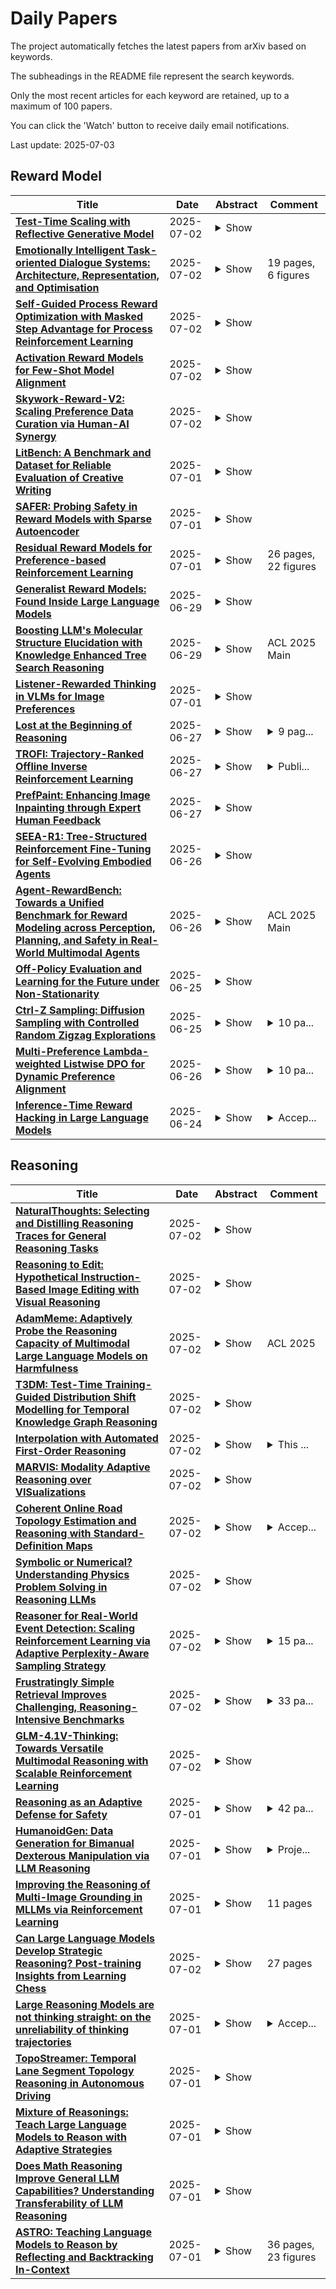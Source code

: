 # Daily Papers
The project automatically fetches the latest papers from arXiv based on keywords.

The subheadings in the README file represent the search keywords.

Only the most recent articles for each keyword are retained, up to a maximum of 100 papers.

You can click the 'Watch' button to receive daily email notifications.

Last update: 2025-07-03

## Reward Model
| **Title** | **Date** | **Abstract** | **Comment** |
| --- | --- | --- | --- |
| **[Test-Time Scaling with Reflective Generative Model](http://arxiv.org/abs/2507.01951v1)** | 2025-07-02 | <details><summary>Show</summary><p>We introduce our first reflective generative model MetaStone-S1, which obtains OpenAI o3's performance via the self-supervised process reward model (SPRM). Through sharing the backbone network and using task-specific heads for next token prediction and process scoring respectively, SPRM successfully integrates the policy model and process reward model(PRM) into a unified interface without extra process annotation, reducing over 99% PRM parameters for efficient reasoning. Equipped with SPRM, MetaStone-S1 is naturally suitable for test time scaling (TTS), and we provide three reasoning effort modes (low, medium, and high), based on the controllable thinking length. Moreover, we empirically establish a scaling law that reveals the relationship between total thinking computation and TTS performance. Experiments demonstrate that our MetaStone-S1 achieves comparable performance to OpenAI-o3-mini's series with only 32B parameter size. To support the research community, we have open-sourced MetaStone-S1 at https://github.com/MetaStone-AI/MetaStone-S1.</p></details> |  |
| **[Emotionally Intelligent Task-oriented Dialogue Systems: Architecture, Representation, and Optimisation](http://arxiv.org/abs/2507.01594v1)** | 2025-07-02 | <details><summary>Show</summary><p>Task-oriented dialogue (ToD) systems are designed to help users achieve specific goals through natural language interaction. While recent advances in large language models (LLMs) have significantly improved linguistic fluency and contextual understanding, building effective and emotionally intelligent ToD systems remains a complex challenge. Effective ToD systems must optimise for task success, emotional understanding and responsiveness, and precise information conveyance, all within inherently noisy and ambiguous conversational environments. In this work, we investigate architectural, representational, optimisational as well as emotional considerations of ToD systems. We set up systems covering these design considerations with a challenging evaluation environment composed of a natural-language user simulator coupled with an imperfect natural language understanding module. We propose \textbf{LUSTER}, an \textbf{L}LM-based \textbf{U}nified \textbf{S}ystem for \textbf{T}ask-oriented dialogue with \textbf{E}nd-to-end \textbf{R}einforcement learning with both short-term (user sentiment) and long-term (task success) rewards. Our findings demonstrate that combining LLM capability with structured reward modelling leads to more resilient and emotionally responsive ToD systems, offering a practical path forward for next-generation conversational agents.</p></details> | 19 pages, 6 figures |
| **[Self-Guided Process Reward Optimization with Masked Step Advantage for Process Reinforcement Learning](http://arxiv.org/abs/2507.01551v1)** | 2025-07-02 | <details><summary>Show</summary><p>Process Reinforcement Learning~(PRL) has demonstrated considerable potential in enhancing the reasoning capabilities of Large Language Models~(LLMs). However, introducing additional process reward models incurs substantial computational overhead, and there is no unified theoretical framework for process-level advantage estimation. To bridge this gap, we propose \textbf{S}elf-Guided \textbf{P}rocess \textbf{R}eward \textbf{O}ptimization~(\textbf{SPRO}), a novel framework that enables process-aware RL through two key innovations: (1) we first theoretically demonstrate that process rewards can be derived intrinsically from the policy model itself, and (2) we introduce well-defined cumulative process rewards and \textbf{M}asked \textbf{S}tep \textbf{A}dvantage (\textbf{MSA}), which facilitates rigorous step-wise action advantage estimation within shared-prompt sampling groups. Our experimental results demonstrate that SPRO outperforms vaniila GRPO with 3.4x higher training efficiency and a 17.5\% test accuracy improvement. Furthermore, SPRO maintains a stable and elevated policy entropy throughout training while reducing the average response length by approximately $1/3$, evidencing sufficient exploration and prevention of reward hacking. Notably, SPRO incurs no additional computational overhead compared to outcome-supervised RL methods such as GRPO, which benefit industrial implementation.</p></details> |  |
| **[Activation Reward Models for Few-Shot Model Alignment](http://arxiv.org/abs/2507.01368v1)** | 2025-07-02 | <details><summary>Show</summary><p>Aligning Large Language Models (LLMs) and Large Multimodal Models (LMMs) to human preferences is a central challenge in improving the quality of the models' generative outputs for real-world applications. A common approach is to use reward modeling to encode preferences, enabling alignment via post-training using reinforcement learning. However, traditional reward modeling is not easily adaptable to new preferences because it requires a separate reward model, commonly trained on large preference datasets. To address this, we introduce Activation Reward Models (Activation RMs) -- a novel few-shot reward modeling method that leverages activation steering to construct well-aligned reward signals using minimal supervision and no additional model finetuning. Activation RMs outperform existing few-shot reward modeling approaches such as LLM-as-a-judge with in-context learning, voting-based scoring, and token probability scoring on standard reward modeling benchmarks. Furthermore, we demonstrate the effectiveness of Activation RMs in mitigating reward hacking behaviors, highlighting their utility for safety-critical applications. Toward this end, we propose PreferenceHack, a novel few-shot setting benchmark, the first to test reward models on reward hacking in a paired preference format. Finally, we show that Activation RM achieves state-of-the-art performance on this benchmark, surpassing even GPT-4o.</p></details> |  |
| **[Skywork-Reward-V2: Scaling Preference Data Curation via Human-AI Synergy](http://arxiv.org/abs/2507.01352v1)** | 2025-07-02 | <details><summary>Show</summary><p>Despite the critical role of reward models (RMs) in reinforcement learning from human feedback (RLHF), current state-of-the-art open RMs perform poorly on most existing evaluation benchmarks, failing to capture the spectrum of nuanced and sophisticated human preferences. Even approaches that incorporate advanced training techniques have not yielded meaningful performance improvements. We hypothesize that this brittleness stems primarily from limitations in preference datasets, which are often narrowly scoped, synthetically labeled, or lack rigorous quality control. To address these challenges, we present a large-scale preference dataset comprising 40 million preference pairs, named SynPref-40M. To enable data curation at scale, we design a human-AI synergistic two-stage pipeline that leverages the complementary strengths of human annotation quality and AI scalability. In this pipeline, humans provide verified annotations, while large language models perform automatic curation based on human guidance. Training on this preference mixture, we introduce Skywork-Reward-V2, a suite of eight reward models ranging from 0.6B to 8B parameters, trained on a carefully curated subset of 26 million preference pairs from SynPref-40M. We demonstrate that Skywork-Reward-V2 is versatile across a wide range of capabilities, including alignment with human preferences, objective correctness, safety, resistance to stylistic biases, and best-of-N scaling, achieving state-of-the-art performance across seven major reward model benchmarks. Ablation studies confirm that the effectiveness of our approach stems not only from data scale but also from high-quality curation. The Skywork-Reward-V2 series represents substantial progress in open reward models, highlighting the untapped potential of existing preference datasets and demonstrating how human-AI curation synergy can unlock significantly higher data quality.</p></details> |  |
| **[LitBench: A Benchmark and Dataset for Reliable Evaluation of Creative Writing](http://arxiv.org/abs/2507.00769v1)** | 2025-07-01 | <details><summary>Show</summary><p>Evaluating creative writing generated by large language models (LLMs) remains challenging because open-ended narratives lack ground truths. Without performant automated evaluation methods, off-the-shelf (OTS) language models are employed as zero-shot judges, yet their reliability is unclear in this context. In pursuit of robust evaluation for creative writing, we introduce LitBench, the first standardized benchmark and paired dataset for creative writing verification, comprising a held-out test set of 2,480 debiased, human-labeled story comparisons drawn from Reddit and a 43,827-pair training corpus of human preference labels. Using LitBench, we (i) benchmark zero-shot LLM judges, (ii) train Bradley Terry and generative reward models, and (iii) conduct an online human study to validate reward model rankings on newly LLM-generated stories. Our benchmark identifies Claude-3.7-Sonnet as the strongest off-the-shelf judge, reaching 73% agreement with human preferences; among trained reward models, Bradley-Terry and Generative reward models both attain an accuracy of 78%, outperforming all off-the-shelf judges. An online human study further confirms that our trained reward models consistently align with human preferences in novel LLM-generated stories. We release LitBench and reward models at https://huggingface.co/collections/SAA-Lab/litbench-68267b5da3aafe58f9e43461, providing a vetted resource for reliable, automated evaluation and optimization of creative writing systems.</p></details> |  |
| **[SAFER: Probing Safety in Reward Models with Sparse Autoencoder](http://arxiv.org/abs/2507.00665v1)** | 2025-07-01 | <details><summary>Show</summary><p>Reinforcement learning from human feedback (RLHF) is a key paradigm for aligning large language models (LLMs) with human values, yet the reward models at its core remain largely opaque. In this work, we present sparse Autoencoder For Enhanced Reward model (\textbf{SAFER}), a novel framework for interpreting and improving reward models through mechanistic analysis. Leveraging Sparse Autoencoders (SAEs), we uncover human-interpretable features in reward model activations, enabling insight into safety-relevant decision-making. We apply SAFER to safety-oriented preference datasets and quantify the salience of individual features by activation differences between chosen and rejected responses. Using these feature-level signals, we design targeted data poisoning and denoising strategies. Experiments show that SAFER can precisely degrade or enhance safety alignment with minimal data modification, without sacrificing general chat performance. Our approach contributes to interpreting, auditing and refining reward models in high-stakes LLM alignment tasks. Our codes are available at https://github.com/xzy-101/SAFER-code. \textit{This paper discusses topics related to large language model safety and may include discussions or examples that highlight potential risks or unsafe outcomes.}</p></details> |  |
| **[Residual Reward Models for Preference-based Reinforcement Learning](http://arxiv.org/abs/2507.00611v1)** | 2025-07-01 | <details><summary>Show</summary><p>Preference-based Reinforcement Learning (PbRL) provides a way to learn high-performance policies in environments where the reward signal is hard to specify, avoiding heuristic and time-consuming reward design. However, PbRL can suffer from slow convergence speed since it requires training in a reward model. Prior work has proposed learning a reward model from demonstrations and fine-tuning it using preferences. However, when the model is a neural network, using different loss functions for pre-training and fine-tuning can pose challenges to reliable optimization. In this paper, we propose a method to effectively leverage prior knowledge with a Residual Reward Model (RRM). An RRM assumes that the true reward of the environment can be split into a sum of two parts: a prior reward and a learned reward. The prior reward is a term available before training, for example, a user's ``best guess'' reward function, or a reward function learned from inverse reinforcement learning (IRL), and the learned reward is trained with preferences. We introduce state-based and image-based versions of RRM and evaluate them on several tasks in the Meta-World environment suite. Experimental results show that our method substantially improves the performance of a common PbRL method. Our method achieves performance improvements for a variety of different types of prior rewards, including proxy rewards, a reward obtained from IRL, and even a negated version of the proxy reward. We also conduct experiments with a Franka Panda to show that our method leads to superior performance on a real robot. It significantly accelerates policy learning for different tasks, achieving success in fewer steps than the baseline. The videos are presented at https://sunlighted.github.io/RRM-web/.</p></details> | 26 pages, 22 figures |
| **[Generalist Reward Models: Found Inside Large Language Models](http://arxiv.org/abs/2506.23235v1)** | 2025-06-29 | <details><summary>Show</summary><p>The alignment of Large Language Models (LLMs) is critically dependent on reward models trained on costly human preference data. While recent work explores bypassing this cost with AI feedback, these methods often lack a rigorous theoretical foundation. In this paper, we discover that a powerful generalist reward model is already latently present within any LLM trained via standard next-token prediction. We prove that this endogenous reward is not a heuristic, but is theoretically equivalent to a reward function learned through offline inverse reinforcement learning. This connection allows us to directly elicit a high-quality reward signal from a base (pre-trained or supervised fine-tuned) model without any further training. Critically, we also prove that subsequent reinforcement learning using this endogenous reward leads to a policy with a provably superior error bound compared to the base model. To our best knowledge, this is the first theoretical proof of the effectiveness of reinforcement learning for LLMs. Our experiments validate this theory, demonstrating that our method not only outperforms existing LLM-as-a-judge approaches but can also surpass explicitly trained reward models. These findings suggest that the reward modeling stage can be replaced by a principled method of eliciting the knowledge already captured during pre-training, heralding a more efficient, powerful, and scalable paradigm for LLMs alignment as well as multi-modal models.</p></details> |  |
| **[Boosting LLM's Molecular Structure Elucidation with Knowledge Enhanced Tree Search Reasoning](http://arxiv.org/abs/2506.23056v1)** | 2025-06-29 | <details><summary>Show</summary><p>Molecular structure elucidation involves deducing a molecule's structure from various types of spectral data, which is crucial in chemical experimental analysis. While large language models (LLMs) have shown remarkable proficiency in analyzing and reasoning through complex tasks, they still encounter substantial challenges in molecular structure elucidation. We identify that these challenges largely stem from LLMs' limited grasp of specialized chemical knowledge. In this work, we introduce a Knowledge-enhanced reasoning framework for Molecular Structure Elucidation (K-MSE), leveraging Monte Carlo Tree Search for test-time scaling as a plugin. Specifically, we construct an external molecular substructure knowledge base to extend the LLMs' coverage of the chemical structure space. Furthermore, we design a specialized molecule-spectrum scorer to act as a reward model for the reasoning process, addressing the issue of inaccurate solution evaluation in LLMs. Experimental results show that our approach significantly boosts performance, particularly gaining more than 20% improvement on both GPT-4o-mini and GPT-4o. Our code is available at https://github.com/HICAI-ZJU/K-MSE.</p></details> | ACL 2025 Main |
| **[Listener-Rewarded Thinking in VLMs for Image Preferences](http://arxiv.org/abs/2506.22832v2)** | 2025-07-01 | <details><summary>Show</summary><p>Training robust and generalizable reward models for human visual preferences is essential for aligning text-to-image and text-to-video generative models with human intent. However, current reward models often fail to generalize, and supervised fine-tuning leads to memorization, demanding complex annotation pipelines. While reinforcement learning (RL), specifically Group Relative Policy Optimization (GRPO), improves generalization, we uncover a key failure mode: a significant drop in reasoning accuracy occurs when a model's reasoning trace contradicts that of an independent, frozen vision-language model ("listener") evaluating the same output. To address this, we introduce a listener-augmented GRPO framework. Here, the listener re-evaluates the reasoner's chain-of-thought to provide a dense, calibrated confidence score, shaping the RL reward signal. This encourages the reasoner not only to answer correctly, but to produce explanations that are persuasive to an independent model. Our listener-shaped reward scheme achieves best accuracy on the ImageReward benchmark (67.4%), significantly improves out-of-distribution (OOD) performance on a large-scale human preference dataset (1.2M votes, up to +6% over naive reasoner), and reduces reasoning contradictions compared to strong GRPO and SFT baselines. These results demonstrate that listener-based rewards provide a scalable, data-efficient path to aligning vision-language models with nuanced human preferences. We will release our reasoning model here: https://huggingface.co/alexgambashidze/qwen2.5vl_image_preference_reasoner.</p></details> |  |
| **[Lost at the Beginning of Reasoning](http://arxiv.org/abs/2506.22058v1)** | 2025-06-27 | <details><summary>Show</summary><p>Recent advancements in large language models (LLMs) have significantly advanced complex reasoning capabilities, particularly through extended chain-of-thought (CoT) reasoning that incorporates mechanisms such as backtracking, self-reflection and self-correction. Despite these developments, the self-correction abilities of LLMs during long CoT reasoning remain underexplored. And recent findings on overthinking suggest that such models often engage in unnecessarily redundant reasoning. In this work, we empirically show that the first reasoning step exerts a disproportionately large influence on the final prediction - errors introduced at this stage can substantially degrade subsequent reasoning quality. This phenomenon is consistently observed across two state-of-the-art open-source reasoning model families: DeepSeek-R1 and Qwen3. To address this, we propose an efficient sampling strategy that leverages a reward model to identify and retain high-quality first reasoning steps while discarding suboptimal ones, achieving up to a 70% reduction in inference cost without sacrificing accuracy. Finally, we introduce a new benchmark specifically constructed with deliberately flawed first reasoning steps to systematically evaluate model self-correction capabilities, offering a foundation for future research on robust reasoning in LLMs.</p></details> | <details><summary>9 pag...</summary><p>9 pages, 5 figures, 2 tables</p></details> |
| **[TROFI: Trajectory-Ranked Offline Inverse Reinforcement Learning](http://arxiv.org/abs/2506.22008v1)** | 2025-06-27 | <details><summary>Show</summary><p>In offline reinforcement learning, agents are trained using only a fixed set of stored transitions derived from a source policy. However, this requires that the dataset be labeled by a reward function. In applied settings such as video game development, the availability of the reward function is not always guaranteed. This paper proposes Trajectory-Ranked OFfline Inverse reinforcement learning (TROFI), a novel approach to effectively learn a policy offline without a pre-defined reward function. TROFI first learns a reward function from human preferences, which it then uses to label the original dataset making it usable for training the policy. In contrast to other approaches, our method does not require optimal trajectories. Through experiments on the D4RL benchmark we demonstrate that TROFI consistently outperforms baselines and performs comparably to using the ground truth reward to learn policies. Additionally, we validate the efficacy of our method in a 3D game environment. Our studies of the reward model highlight the importance of the reward function in this setting: we show that to ensure the alignment of a value function to the actual future discounted reward, it is fundamental to have a well-engineered and easy-to-learn reward function.</p></details> | <details><summary>Publi...</summary><p>Published at Reinforcement Learning and Video Games Workshop at RLC 2025</p></details> |
| **[PrefPaint: Enhancing Image Inpainting through Expert Human Feedback](http://arxiv.org/abs/2506.21834v1)** | 2025-06-27 | <details><summary>Show</summary><p>Inpainting, the process of filling missing or corrupted image parts, has broad applications, including medical imaging. However, in specialized fields like medical polyps imaging, where accuracy and reliability are critical, inpainting models can generate inaccurate images, leading to significant errors in medical diagnosis and treatment. To ensure reliability, medical images should be annotated by experts like oncologists for effective model training. We propose PrefPaint, an approach that incorporates human feedback into the training process of Stable Diffusion Inpainting, bypassing the need for computationally expensive reward models. In addition, we develop a web-based interface streamlines training, fine-tuning, and inference. This interactive interface provides a smooth and intuitive user experience, making it easier to offer feedback and manage the fine-tuning process. User study on various domains shows that PrefPaint outperforms existing methods, reducing visual inconsistencies and improving image rendering, particularly in medical contexts, where our model generates more realistic polyps images.</p></details> |  |
| **[SEEA-R1: Tree-Structured Reinforcement Fine-Tuning for Self-Evolving Embodied Agents](http://arxiv.org/abs/2506.21669v1)** | 2025-06-26 | <details><summary>Show</summary><p>Self-evolution, the ability of agents to autonomously improve their reasoning and behavior, is essential for the embodied domain with long-horizon, real-world tasks. Despite current advancements in reinforcement fine-tuning (RFT) showing strong performance in enhancing reasoning in LLMs, its potential to enable self-evolving embodied intelligence with multi-modal interactions remains largely unexplored. Specifically, reinforcement fine-tuning faces two fundamental obstacles in embodied settings: (i) the lack of accessible intermediate rewards in multi-step reasoning tasks limits effective learning signals, and (ii) reliance on hand-crafted reward functions restricts generalization to novel tasks and environments. To address these challenges, we present Self-Evolving Embodied Agents-R1, SEEA-R1, the first RFT framework designed for enabling the self-evolving capabilities of embodied agents. Specifically, to convert sparse delayed rewards into denser intermediate signals that improve multi-step reasoning, we propose Tree-based group relative policy optimization (Tree-GRPO), which integrates Monte Carlo Tree Search into GRPO. To generalize reward estimation across tasks and scenes, supporting autonomous adaptation and reward-driven self-evolution, we further introduce Multi-modal Generative Reward Model (MGRM). To holistically evaluate the effectiveness of SEEA-R1, we evaluate on the ALFWorld benchmark, surpassing state-of-the-art methods with scores of 85.07% (textual) and 36.19% (multi-modal), outperforming prior models including GPT-4o. SEEA-R1 also achieves scores of 80.3% without environmental reward, surpassing all open-source baselines and highlighting its scalability as a self-evolving embodied agent. Additional experiments and qualitative analysis further support the potential of SEEA-R1 for future research in scalable embodied intelligence.</p></details> |  |
| **[Agent-RewardBench: Towards a Unified Benchmark for Reward Modeling across Perception, Planning, and Safety in Real-World Multimodal Agents](http://arxiv.org/abs/2506.21252v1)** | 2025-06-26 | <details><summary>Show</summary><p>As Multimodal Large Language Models (MLLMs) advance, multimodal agents show promise in real-world tasks like web navigation and embodied intelligence. However, due to limitations in a lack of external feedback, these agents struggle with self-correction and generalization. A promising approach is to use reward models as external feedback, but there is no clear on how to select reward models for agents. Thus, there is an urgent need to build a reward bench targeted at agents. To address these challenges, we propose Agent-RewardBench, a benchmark designed to evaluate reward modeling ability in MLLMs. The benchmark is characterized by three key features: (1) Multiple dimensions and real-world agent scenarios evaluation. It covers perception, planning, and safety with 7 scenarios; (2) Step-level reward evaluation. It allows for the assessment of agent capabilities at the individual steps of a task, providing a more granular view of performance during the planning process; and (3) Appropriately difficulty and high-quality. We carefully sample from 10 diverse models, difficulty control to maintain task challenges, and manual verification to ensure the integrity of the data. Experiments demonstrate that even state-of-the-art multimodal models show limited performance, highlighting the need for specialized training in agent reward modeling. Code is available at github.</p></details> | ACL 2025 Main |
| **[Off-Policy Evaluation and Learning for the Future under Non-Stationarity](http://arxiv.org/abs/2506.20417v1)** | 2025-06-25 | <details><summary>Show</summary><p>We study the novel problem of future off-policy evaluation (F-OPE) and learning (F-OPL) for estimating and optimizing the future value of policies in non-stationary environments, where distributions vary over time. In e-commerce recommendations, for instance, our goal is often to estimate and optimize the policy value for the upcoming month using data collected by an old policy in the previous month. A critical challenge is that data related to the future environment is not observed in the historical data. Existing methods assume stationarity or depend on restrictive reward-modeling assumptions, leading to significant bias. To address these limitations, we propose a novel estimator named \textit{\textbf{O}ff-\textbf{P}olicy Estimator for the \textbf{F}uture \textbf{V}alue (\textbf{\textit{OPFV}})}, designed for accurately estimating policy values at any future time point. The key feature of OPFV is its ability to leverage the useful structure within time-series data. While future data might not be present in the historical log, we can leverage, for example, seasonal, weekly, or holiday effects that are consistent in both the historical and future data. Our estimator is the first to exploit these time-related structures via a new type of importance weighting, enabling effective F-OPE. Theoretical analysis identifies the conditions under which OPFV becomes low-bias. In addition, we extend our estimator to develop a new policy-gradient method to proactively learn a good future policy using only historical data. Empirical results show that our methods substantially outperform existing methods in estimating and optimizing the future policy value under non-stationarity for various experimental setups.</p></details> |  |
| **[Ctrl-Z Sampling: Diffusion Sampling with Controlled Random Zigzag Explorations](http://arxiv.org/abs/2506.20294v1)** | 2025-06-25 | <details><summary>Show</summary><p>Diffusion models have shown strong performance in conditional generation by progressively denoising Gaussian noise toward a target data distribution. This denoising process can be interpreted as a form of hill climbing in a learned latent space, where the model iteratively refines the sample toward regions of higher probability. However, diffusion models often converge to local optima that are locally visually coherent yet globally inconsistent or conditionally misaligned, due to latent space complexity and suboptimal initialization. Prior efforts attempted to address this by strengthening guidance signals or manipulating the initial noise distribution. We introduce Controlled Random Zigzag Sampling (Ctrl-Z Sampling), a novel sampling strategy designed to detect and escape such local maxima during conditional generation. The method first identifies potential local maxima using a reward model. Upon detection, it injects noise and reverts to a previous, noisier state to escape the current optimization plateau. The reward model then evaluates candidate trajectories, accepting only those that offer improvement, while progressively deeper retreat enables stronger escapes when nearby alternatives fail. This controlled random zigzag process allows dynamic alternation between forward refinement and backward exploration, enhancing both alignment and visual quality in the generated outputs. The proposed Ctrl-Z Sampling is model-agnostic and compatible with existing diffusion frameworks. Experimental results show that Ctrl-Z Sampling substantially improves generation quality with only around 7.6X increase in function evaluations.</p></details> | <details><summary>10 pa...</summary><p>10 pages, 3 figures, 2 tables</p></details> |
| **[Multi-Preference Lambda-weighted Listwise DPO for Dynamic Preference Alignment](http://arxiv.org/abs/2506.19780v2)** | 2025-06-26 | <details><summary>Show</summary><p>While large-scale unsupervised language models (LMs) capture broad world knowledge and reasoning capabilities, steering their behavior toward desired objectives remains challenging due to the lack of explicit supervision. Existing alignment techniques, such as reinforcement learning from human feedback (RLHF), rely on training a reward model and performing reinforcement learning to align with human preferences. However, RLHF is often computationally intensive, unstable, and sensitive to hyperparameters. To address these limitations, Direct Preference Optimization (DPO) was introduced as a lightweight and stable alternative, enabling direct alignment of language models with pairwise preference data via classification loss. However, DPO and its extensions generally assume a single static preference distribution, limiting flexibility in multi-objective or dynamic alignment settings. In this paper, we propose a novel framework: Multi-Preference Lambda-weighted Listwise DPO, which extends DPO to incorporate multiple human preference dimensions (e.g., helpfulness, harmlessness, informativeness) and enables dynamic interpolation through a controllable simplex-weighted formulation. Our method supports both listwise preference feedback and flexible alignment across varying user intents without re-training. Empirical and theoretical analysis demonstrates that our method is as effective as traditional DPO on static objectives while offering greater generality and adaptability for real-world deployment.</p></details> | <details><summary>10 pa...</summary><p>10 pages, 4 figures, appendix included. To appear in Proceedings of AAAI 2026. Code: https://github.com/yuhui15/Multi-Preference-Lambda-weighted-DPO</p></details> |
| **[Inference-Time Reward Hacking in Large Language Models](http://arxiv.org/abs/2506.19248v1)** | 2025-06-24 | <details><summary>Show</summary><p>A common paradigm to improve the performance of large language models is optimizing for a reward model. Reward models assign a numerical score to LLM outputs indicating, for example, which response would likely be preferred by a user or is most aligned with safety goals. However, reward models are never perfect. They inevitably function as proxies for complex desiderata such as correctness, helpfulness, and safety. By overoptimizing for a misspecified reward, we can subvert intended alignment goals and reduce overall performance -- a phenomenon commonly referred to as reward hacking. In this work, we characterize reward hacking in inference-time alignment and demonstrate when and how we can mitigate it by hedging on the proxy reward. We study this phenomenon under Best-of-$n$ (BoN) and Soft-Best-of-$n$ (SBoN), and we introduce Best-of-Poisson (BoP) that provides an efficient, near-exact approximation of the optimal reward-KL divergence policy at inference time. We show that the characteristic pattern of hacking as observed in practice (where the true reward first increases before declining) is an inevitable property of a broad class of inference-time mechanisms, including BoN and BoP. To counter this effect, hedging offers a tactical choice to avoid placing undue confidence in high but potentially misleading proxy reward signals. We introduce HedgeTune, an efficient algorithm to find the optimal inference-time parameter and avoid reward hacking. We demonstrate through experiments that hedging mitigates reward hacking and achieves superior distortion-reward tradeoffs with minimal computational overhead.</p></details> | <details><summary>Accep...</summary><p>Accepted to ICML 2025 Workshop on Models of Human Feedback for AI Alignment</p></details> |

## Reasoning
| **Title** | **Date** | **Abstract** | **Comment** |
| --- | --- | --- | --- |
| **[NaturalThoughts: Selecting and Distilling Reasoning Traces for General Reasoning Tasks](http://arxiv.org/abs/2507.01921v1)** | 2025-07-02 | <details><summary>Show</summary><p>Recent work has shown that distilling reasoning traces from a larger teacher model via supervised finetuning outperforms reinforcement learning with the smaller student model alone (Guo et al. 2025). However, there has not been a systematic study of what kind of reasoning demonstrations from the teacher are most effective in improving the student model's reasoning capabilities. In this work we curate high-quality "NaturalThoughts" by selecting reasoning traces from a strong teacher model based on a large pool of questions from NaturalReasoning (Yuan et al. 2025). We first conduct a systematic analysis of factors that affect distilling reasoning capabilities, in terms of sample efficiency and scalability for general reasoning tasks. We observe that simply scaling up data size with random sampling is a strong baseline with steady performance gains. Further, we find that selecting difficult examples that require more diverse reasoning strategies is more sample-efficient to transfer the teacher model's reasoning skills. Evaluated on both Llama and Qwen models, training with NaturalThoughts outperforms existing reasoning datasets such as OpenThoughts, LIMO, etc. on general STEM reasoning benchmarks including GPQA-Diamond, MMLU-Pro and SuperGPQA.</p></details> |  |
| **[Reasoning to Edit: Hypothetical Instruction-Based Image Editing with Visual Reasoning](http://arxiv.org/abs/2507.01908v1)** | 2025-07-02 | <details><summary>Show</summary><p>Instruction-based image editing (IIE) has advanced rapidly with the success of diffusion models. However, existing efforts primarily focus on simple and explicit instructions to execute editing operations such as adding, deleting, moving, or swapping objects. They struggle to handle more complex implicit hypothetical instructions that require deeper reasoning to infer plausible visual changes and user intent. Additionally, current datasets provide limited support for training and evaluating reasoning-aware editing capabilities. Architecturally, these methods also lack mechanisms for fine-grained detail extraction that support such reasoning. To address these limitations, we propose Reason50K, a large-scale dataset specifically curated for training and evaluating hypothetical instruction reasoning image editing, along with ReasonBrain, a novel framework designed to reason over and execute implicit hypothetical instructions across diverse scenarios. Reason50K includes over 50K samples spanning four key reasoning scenarios: Physical, Temporal, Causal, and Story reasoning. ReasonBrain leverages Multimodal Large Language Models (MLLMs) for editing guidance generation and a diffusion model for image synthesis, incorporating a Fine-grained Reasoning Cue Extraction (FRCE) module to capture detailed visual and textual semantics essential for supporting instruction reasoning. To mitigate the semantic loss, we further introduce a Cross-Modal Enhancer (CME) that enables rich interactions between the fine-grained cues and MLLM-derived features. Extensive experiments demonstrate that ReasonBrain consistently outperforms state-of-the-art baselines on reasoning scenarios while exhibiting strong zero-shot generalization to conventional IIE tasks. Our dataset and code will be released publicly.</p></details> |  |
| **[AdamMeme: Adaptively Probe the Reasoning Capacity of Multimodal Large Language Models on Harmfulness](http://arxiv.org/abs/2507.01702v1)** | 2025-07-02 | <details><summary>Show</summary><p>The proliferation of multimodal memes in the social media era demands that multimodal Large Language Models (mLLMs) effectively understand meme harmfulness. Existing benchmarks for assessing mLLMs on harmful meme understanding rely on accuracy-based, model-agnostic evaluations using static datasets. These benchmarks are limited in their ability to provide up-to-date and thorough assessments, as online memes evolve dynamically. To address this, we propose AdamMeme, a flexible, agent-based evaluation framework that adaptively probes the reasoning capabilities of mLLMs in deciphering meme harmfulness. Through multi-agent collaboration, AdamMeme provides comprehensive evaluations by iteratively updating the meme data with challenging samples, thereby exposing specific limitations in how mLLMs interpret harmfulness. Extensive experiments show that our framework systematically reveals the varying performance of different target mLLMs, offering in-depth, fine-grained analyses of model-specific weaknesses. Our code is available at https://github.com/Lbotirx/AdamMeme.</p></details> | ACL 2025 |
| **[T3DM: Test-Time Training-Guided Distribution Shift Modelling for Temporal Knowledge Graph Reasoning](http://arxiv.org/abs/2507.01597v1)** | 2025-07-02 | <details><summary>Show</summary><p>Temporal Knowledge Graph (TKG) is an efficient method for describing the dynamic development of facts along a timeline. Most research on TKG reasoning (TKGR) focuses on modelling the repetition of global facts and designing patterns of local historical facts. However, they face two significant challenges: inadequate modeling of the event distribution shift between training and test samples, and reliance on random entity substitution for generating negative samples, which often results in low-quality sampling. To this end, we propose a novel distributional feature modeling approach for training TKGR models, Test-Time Training-guided Distribution shift Modelling (T3DM), to adjust the model based on distribution shift and ensure the global consistency of model reasoning. In addition, we design a negative-sampling strategy to generate higher-quality negative quadruples based on adversarial training. Extensive experiments show that T3DM provides better and more robust results than the state-of-the-art baselines in most cases.</p></details> |  |
| **[Interpolation with Automated First-Order Reasoning](http://arxiv.org/abs/2507.01577v1)** | 2025-07-02 | <details><summary>Show</summary><p>We consider interpolation from the viewpoint of fully automated theorem proving in first-order logic as a general core technique for mechanized knowledge processing. For Craig interpolation, our focus is on the two-stage approach, where first an essentially propositional ground interpolant is calculated that is then lifted to a quantified first-order formula. We discuss two possibilities to obtain a ground interpolant from a proof, with clausal tableaux, and with resolution. Established preprocessing techniques for first-order proving can also be applied for Craig interpolation if they are restricted in specific ways. Equality encodings from automated reasoning justify strengthened variations of Craig interpolation. Also further contributions to Craig interpolation emerged from automated reasoning. As an approach to uniform interpolation we introduce second-order quantifier elimination with examples and describe the basic algorithms DLS and SCAN.</p></details> | <details><summary>This ...</summary><p>This is a chapter of the forthcoming book "Theory and Applications of Craig Interpolation", edited by Balder ten Cate, Jean Christoph Jung, Patrick Koopmann, Christoph Wernhard and Frank Wolter</p></details> |
| **[MARVIS: Modality Adaptive Reasoning over VISualizations](http://arxiv.org/abs/2507.01544v1)** | 2025-07-02 | <details><summary>Show</summary><p>Scientific applications of machine learning often rely on small, specialized models tuned to particular domains. Such models often achieve excellent performance, but lack flexibility. Foundation models offer versatility, but typically underperform specialized approaches, especially on non-traditional modalities and long-tail domains. We propose MARVIS (Modality Adaptive Reasoning over VISualizations), a training-free method that enables even small vision-language models to predict any data modality with high accuracy. MARVIS transforms latent embedding spaces into visual representations and then leverages the spatial and fine-grained reasoning skills of VLMs to successfully interpret and utilize them. MARVIS achieves competitive performance on vision, audio, biological, and tabular domains using a single 3B parameter model, achieving results that beat Gemini by 16\% on average and approach specialized methods, without exposing personally identifiable information (P.I.I.) or requiring any domain-specific training. We open source our code and datasets at https://github.com/penfever/marvis</p></details> |  |
| **[Coherent Online Road Topology Estimation and Reasoning with Standard-Definition Maps](http://arxiv.org/abs/2507.01397v1)** | 2025-07-02 | <details><summary>Show</summary><p>Most autonomous cars rely on the availability of high-definition (HD) maps. Current research aims to address this constraint by directly predicting HD map elements from onboard sensors and reasoning about the relationships between the predicted map and traffic elements. Despite recent advancements, the coherent online construction of HD maps remains a challenging endeavor, as it necessitates modeling the high complexity of road topologies in a unified and consistent manner. To address this challenge, we propose a coherent approach to predict lane segments and their corresponding topology, as well as road boundaries, all by leveraging prior map information represented by commonly available standard-definition (SD) maps. We propose a network architecture, which leverages hybrid lane segment encodings comprising prior information and denoising techniques to enhance training stability and performance. Furthermore, we facilitate past frames for temporal consistency. Our experimental evaluation demonstrates that our approach outperforms previous methods by a large margin, highlighting the benefits of our modeling scheme.</p></details> | <details><summary>Accep...</summary><p>Accepted at IROS 2025</p></details> |
| **[Symbolic or Numerical? Understanding Physics Problem Solving in Reasoning LLMs](http://arxiv.org/abs/2507.01334v1)** | 2025-07-02 | <details><summary>Show</summary><p>Navigating the complexities of physics reasoning has long been a difficult task for Large Language Models (LLMs), requiring a synthesis of profound conceptual understanding and adept problem-solving techniques. In this study, we investigate the application of advanced instruction-tuned reasoning models, such as Deepseek-R1, to address a diverse spectrum of physics problems curated from the challenging SciBench benchmark. Our comprehensive experimental evaluation reveals the remarkable capabilities of reasoning models. Not only do they achieve state-of-the-art accuracy in answering intricate physics questions, but they also generate distinctive reasoning patterns that emphasize on symbolic derivation. Furthermore, our findings indicate that even for these highly sophisticated reasoning models, the strategic incorporation of few-shot prompting can still yield measurable improvements in overall accuracy, highlighting the potential for continued performance gains.</p></details> |  |
| **[Reasoner for Real-World Event Detection: Scaling Reinforcement Learning via Adaptive Perplexity-Aware Sampling Strategy](http://arxiv.org/abs/2507.01327v1)** | 2025-07-02 | <details><summary>Show</summary><p>Detecting abnormal events in real-world customer service dialogues is highly challenging due to the complexity of business data and the dynamic nature of customer interactions. Moreover, models must demonstrate strong out-of-domain (OOD) generalization to enable rapid adaptation across different business scenarios and maximize commercial value. In this work, we propose a novel Adaptive Perplexity-Aware Reinforcement Learning (APARL) framework that leverages the advanced reasoning capabilities of large language models for abnormal event detection. APARL introduces a dual-loop dynamic curriculum learning architecture, enabling the model to progressively focus on more challenging samples as its proficiency increases. This design effectively addresses performance bottlenecks and significantly enhances OOD transferability. Extensive evaluations on food delivery dialogue tasks show that our model achieves significantly enhanced adaptability and robustness, attaining the highest F1 score with an average improvement of 17.19\%, and an average improvement of 9.59\% in OOD transfer tests. This method provides a superior solution for industrial deployment of anomaly detection models, contributing to improved operational efficiency and commercial benefits.</p></details> | <details><summary>15 pa...</summary><p>15 pages, 6 figures, submitted to EMNLP</p></details> |
| **[Frustratingly Simple Retrieval Improves Challenging, Reasoning-Intensive Benchmarks](http://arxiv.org/abs/2507.01297v1)** | 2025-07-02 | <details><summary>Show</summary><p>Retrieval-augmented Generation (RAG) has primarily been studied in limited settings, such as factoid question answering; more challenging, reasoning-intensive benchmarks have seen limited success from minimal RAG. In this work, we challenge this prevailing view on established, reasoning-intensive benchmarks: MMLU, MMLU Pro, AGI Eval, GPQA, and MATH. We identify a key missing component in prior work: a usable, web-scale datastore aligned with the breadth of pretraining data. To this end, we introduce CompactDS: a diverse, high-quality, web-scale datastore that achieves high retrieval accuracy and subsecond latency on a single-node. The key insights are (1) most web content can be filtered out without sacrificing coverage, and a compact, high-quality subset is sufficient; and (2) combining in-memory approximate nearest neighbor (ANN) retrieval and on-disk exact search balances speed and recall. Using CompactDS, we show that a minimal RAG pipeline achieves consistent accuracy improvements across all benchmarks and model sizes (8B--70B), with relative gains of 10% on MMLU, 33% on MMLU Pro, 14% on GPQA, and 19% on MATH. No single data source suffices alone, highlighting the importance of diversity of sources (web crawls, curated math, academic papers, textbooks). Finally, we show that our carefully designed in-house datastore matches or outperforms web search engines such as Google Search, as well as recently proposed, complex agent-based RAG systems--all while maintaining simplicity, reproducibility, and self-containment. We release CompactDS and our retrieval pipeline, supporting future research exploring retrieval-based AI systems.</p></details> | <details><summary>33 pa...</summary><p>33 pages, 2 figures, 27 tables</p></details> |
| **[GLM-4.1V-Thinking: Towards Versatile Multimodal Reasoning with Scalable Reinforcement Learning](http://arxiv.org/abs/2507.01006v2)** | 2025-07-02 | <details><summary>Show</summary><p>We present GLM-4.1V-Thinking, a vision-language model (VLM) designed to advance general-purpose multimodal understanding and reasoning. In this report, we share our key findings in the development of the reasoning-centric training framework. We first develop a capable vision foundation model with significant potential through large-scale pre-training, which arguably sets the upper bound for the final performance. We then propose Reinforcement Learning with Curriculum Sampling (RLCS) to unlock the full potential of the model, leading to comprehensive capability enhancement across a diverse range of tasks, including STEM problem solving, video understanding, content recognition, coding, grounding, GUI-based agents, and long document understanding. We open-source GLM-4.1V-9B-Thinking, which achieves state-of-the-art performance among models of comparable size. In a comprehensive evaluation across 28 public benchmarks, our model outperforms Qwen2.5-VL-7B on nearly all tasks and achieves comparable or even superior performance on 18 benchmarks relative to the significantly larger Qwen2.5-VL-72B. Notably, GLM-4.1V-9B-Thinking also demonstrates competitive or superior performance compared to closed-source models such as GPT-4o on challenging tasks including long document understanding and STEM reasoning, further underscoring its strong capabilities. Code, models and more information are released at https://github.com/THUDM/GLM-4.1V-Thinking.</p></details> |  |
| **[Reasoning as an Adaptive Defense for Safety](http://arxiv.org/abs/2507.00971v1)** | 2025-07-01 | <details><summary>Show</summary><p>Reasoning methods that adaptively allocate test-time compute have advanced LLM performance on easy to verify domains such as math and code. In this work, we study how to utilize this approach to train models that exhibit a degree of robustness to safety vulnerabilities, and show that doing so can provide benefits. We build a recipe called $\textit{TARS}$ (Training Adaptive Reasoners for Safety), a reinforcement learning (RL) approach that trains models to reason about safety using chain-of-thought traces and a reward signal that balances safety with task completion. To build TARS, we identify three critical design choices: (1) a "lightweight" warmstart SFT stage, (2) a mix of harmful, harmless, and ambiguous prompts to prevent shortcut behaviors such as too many refusals, and (3) a reward function to prevent degeneration of reasoning capabilities during training. Models trained with TARS exhibit adaptive behaviors by spending more compute on ambiguous queries, leading to better safety-refusal trade-offs. They also internally learn to better distinguish between safe and unsafe prompts and attain greater robustness to both white-box (e.g., GCG) and black-box attacks (e.g., PAIR). Overall, our work provides an effective, open recipe for training LLMs against jailbreaks and harmful requests by reasoning per prompt.</p></details> | <details><summary>42 pa...</summary><p>42 pages, 11 Figures, 7 Tables</p></details> |
| **[HumanoidGen: Data Generation for Bimanual Dexterous Manipulation via LLM Reasoning](http://arxiv.org/abs/2507.00833v1)** | 2025-07-01 | <details><summary>Show</summary><p>For robotic manipulation, existing robotics datasets and simulation benchmarks predominantly cater to robot-arm platforms. However, for humanoid robots equipped with dual arms and dexterous hands, simulation tasks and high-quality demonstrations are notably lacking. Bimanual dexterous manipulation is inherently more complex, as it requires coordinated arm movements and hand operations, making autonomous data collection challenging. This paper presents HumanoidGen, an automated task creation and demonstration collection framework that leverages atomic dexterous operations and LLM reasoning to generate relational constraints. Specifically, we provide spatial annotations for both assets and dexterous hands based on the atomic operations, and perform an LLM planner to generate a chain of actionable spatial constraints for arm movements based on object affordances and scenes. To further improve planning ability, we employ a variant of Monte Carlo tree search to enhance LLM reasoning for long-horizon tasks and insufficient annotation. In experiments, we create a novel benchmark with augmented scenarios to evaluate the quality of the collected data. The results show that the performance of the 2D and 3D diffusion policies can scale with the generated dataset. Project page is https://openhumanoidgen.github.io.</p></details> | <details><summary>Proje...</summary><p>Project Page: https://openhumanoidgen.github.io</p></details> |
| **[Improving the Reasoning of Multi-Image Grounding in MLLMs via Reinforcement Learning](http://arxiv.org/abs/2507.00748v1)** | 2025-07-01 | <details><summary>Show</summary><p>Recently, Multimodal Large Language Models (MLLMs) excel at visual grounding in single-image scenarios with textual references. However, their performance degrades when handling real-world applications involving complex multi-image compositions and multimodal instructions, which reveals limitations in cross-image reasoning and generalization. To address these challenges, we adopt a Reinforcement Learning (RL) based post-training strategy to improve the reasoning performance of MLLMs in multi-image grounding tasks. Our approach begins with synthesizing high-quality chain-of-thought (CoT) data for cold-start initialization, followed by supervised fine-tuning (SFT) using low-rank adaptation (LoRA). The cold-start training stage enables the model to identify correct solutions. Subsequently, we perform rejection sampling using the merged SFT model to curate high-quality RL data and leverage rule-based RL to guide the model toward optimal reasoning paths. Extensive experimental results demonstrate the effectiveness of our approach, achieving +9.04\% improvements on MIG-Bench and +4.98\% improvements on several out-of-domain reasoning grounding benchmarks over the SFT baseline. Furthermore, our approach exhibits strong generalization in multi-image perception, with gains of +3.1\% and +2.4\% over the base model on subsets of the BLINK and MMIU benchmarks, respectively.</p></details> | 11 pages |
| **[Can Large Language Models Develop Strategic Reasoning? Post-training Insights from Learning Chess](http://arxiv.org/abs/2507.00726v2)** | 2025-07-02 | <details><summary>Show</summary><p>While reinforcement learning (RL) for large language models (LLMs) has shown promise in mathematical reasoning, strategic reasoning for LLMs using RL remains largely unexplored. We investigate whether LLMs can develop strategic reasoning capabilities through RL in chess. To this end, we leverage a chess-pretrained action-value network to provide dense reward on the LLM's output move quality, which can be seen as a form of knowledge distillation. Our experiments show that our distillation-based dense rewards often outperform sparse binary rewards. However, surprisingly, all models plateau far below expert levels. We provide SFT and RL ablations on chess reasoning training and find evidence that this limitation stems from a deficit in the pretrained models' internal understanding of chess--a deficit which RL alone may not be able to fully overcome.</p></details> | 27 pages |
| **[Large Reasoning Models are not thinking straight: on the unreliability of thinking trajectories](http://arxiv.org/abs/2507.00711v1)** | 2025-07-01 | <details><summary>Show</summary><p>Large Language Models (LLMs) trained via Reinforcement Learning (RL) have recently achieved impressive results on reasoning benchmarks. Yet, growing evidence shows that these models often generate longer but ineffective chains of thought (CoTs), calling into question whether benchmark gains reflect real reasoning improvements. We present new evidence of overthinking, where models disregard correct solutions even when explicitly provided, instead continuing to generate unnecessary reasoning steps that often lead to incorrect conclusions. Experiments on three state-of-the-art models using the AIME2024 math benchmark reveal critical limitations in these models ability to integrate corrective information, posing new challenges for achieving robust and interpretable reasoning.</p></details> | <details><summary>Accep...</summary><p>Accepted to KONVENS 2025</p></details> |
| **[TopoStreamer: Temporal Lane Segment Topology Reasoning in Autonomous Driving](http://arxiv.org/abs/2507.00709v1)** | 2025-07-01 | <details><summary>Show</summary><p>Lane segment topology reasoning constructs a comprehensive road network by capturing the topological relationships between lane segments and their semantic types. This enables end-to-end autonomous driving systems to perform road-dependent maneuvers such as turning and lane changing. However, the limitations in consistent positional embedding and temporal multiple attribute learning in existing methods hinder accurate roadnet reconstruction. To address these issues, we propose TopoStreamer, an end-to-end temporal perception model for lane segment topology reasoning. Specifically, TopoStreamer introduces three key improvements: streaming attribute constraints, dynamic lane boundary positional encoding, and lane segment denoising. The streaming attribute constraints enforce temporal consistency in both centerline and boundary coordinates, along with their classifications. Meanwhile, dynamic lane boundary positional encoding enhances the learning of up-to-date positional information within queries, while lane segment denoising helps capture diverse lane segment patterns, ultimately improving model performance. Additionally, we assess the accuracy of existing models using a lane boundary classification metric, which serves as a crucial measure for lane-changing scenarios in autonomous driving. On the OpenLane-V2 dataset, TopoStreamer demonstrates significant improvements over state-of-the-art methods, achieving substantial performance gains of +3.4% mAP in lane segment perception and +2.1% OLS in centerline perception tasks.</p></details> |  |
| **[Mixture of Reasonings: Teach Large Language Models to Reason with Adaptive Strategies](http://arxiv.org/abs/2507.00606v1)** | 2025-07-01 | <details><summary>Show</summary><p>Large language models (LLMs) excel in complex tasks through advanced prompting techniques like Chain-of-Thought (CoT) and Tree-of-Thought (ToT), but their reliance on manually crafted, task-specific prompts limits adaptability and efficiency. We introduce Mixture of Reasoning (MoR), a training framework that embeds diverse reasoning strategies into LLMs for autonomous, task-adaptive reasoning without external prompt engineering. MoR has two phases: Thought Generation, creating reasoning chain templates with models like GPT-4o, and SFT Dataset Construction, pairing templates with benchmark datasets for supervised fine-tuning.Our experiments show that MoR significantly enhances performance, with MoR150 achieving 0.730 (2.2% improvement) using CoT prompting and 0.734 (13.5% improvement) compared to baselines. MoR eliminates the need for task-specific prompts, offering a generalizable solution for robust reasoning across diverse tasks.</p></details> |  |
| **[Does Math Reasoning Improve General LLM Capabilities? Understanding Transferability of LLM Reasoning](http://arxiv.org/abs/2507.00432v1)** | 2025-07-01 | <details><summary>Show</summary><p>Math reasoning has become the poster child of progress in large language models (LLMs), with new models rapidly surpassing human-level performance on benchmarks like MATH and AIME. But as math leaderboards improve week by week, it is worth asking: do these gains reflect broader problem-solving ability or just narrow overfitting? To answer this question, we evaluate over 20 open-weight reasoning-tuned models across a broad suite of tasks, including math, scientific QA, agent planning, coding, and standard instruction-following. We surprisingly find that most models that succeed in math fail to transfer their gains to other domains. To rigorously study this phenomenon, we conduct controlled experiments on Qwen3-14B models using math-only data but different tuning methods. We find that reinforcement learning (RL)-tuned models generalize well across domains, while supervised fine-tuning (SFT)-tuned models often forget general capabilities. Latent-space representation and token-space distribution shift analyses reveal that SFT induces substantial representation and output drift, while RL preserves general-domain structure. Our results suggest a need to rethink standard post-training recipes, particularly the reliance on SFT-distilled data for advancing reasoning models.</p></details> |  |
| **[ASTRO: Teaching Language Models to Reason by Reflecting and Backtracking In-Context](http://arxiv.org/abs/2507.00417v1)** | 2025-07-01 | <details><summary>Show</summary><p>We introduce ASTRO, the "Autoregressive Search-Taught Reasoner", a framework for training language models to reason like search algorithms, explicitly leveraging self-reflection, backtracking, and exploration in their outputs. Recently, training large language models (LLMs) via reinforcement learning (RL) has led to the advent of reasoning models with greatly enhanced reasoning capabilities. Open-source replications of reasoning models, while successful, build upon models that already exhibit strong reasoning capabilities along with search behavior observed even before RL. As a result, it is yet unclear how to boost the reasoning capabilities of other non-reasoner models including Llama 3. ASTRO teaches such models to internalize structured search behavior through a synthetic dataset derived from Monte Carlo Tree Search (MCTS) over mathematical problem-solving trajectories. By converting search traces into natural language chain-of-thoughts that capture both successes and recoveries from failure, ASTRO bootstraps models with a rich prior for exploration during RL. We finetune our models on these search-derived traces and further improve performance via RL with verifiable rewards. We apply ASTRO to the Llama 3 family of models and achieve absolute performance gains of 16.0% on MATH-500, 26.9% on AMC 2023, and 20.0% on AIME 2024, especially improving upon challenging problems that require iterative correction. Our results demonstrate that search-inspired training offers a principled way to instill robust reasoning capabilities into open LLMs.</p></details> | 36 pages, 23 figures |


